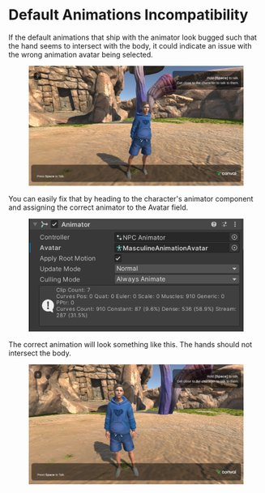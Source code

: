 # Default Animations Incompatibility

If the default animations that ship with the animator look bugged such that the hand seems to intersect with the body, it could indicate an issue with the wrong animation avatar being selected.&#x20;

<figure><img src="../../../.gitbook/assets/image (19).png" alt=""><figcaption></figcaption></figure>

You can easily fix that by heading to the character's animator component and assigning the correct animator to the Avatar field.

<figure><img src="../../../.gitbook/assets/image (21).png" alt=""><figcaption></figcaption></figure>

The correct animation will look something like this. The hands should not intersect the body.

<figure><img src="../../../.gitbook/assets/image (20).png" alt=""><figcaption></figcaption></figure>

